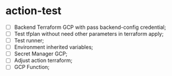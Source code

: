 # action-test

* [ ] Backend Terraform GCP with pass backend-config credential;
* [ ] Test tfplan without need other parameters in terraform apply;
* [ ] Test runner;
* [ ] Environment inherited variables;
* [ ] Secret Manager GCP;
* [ ] Adjust action terraform;
* [ ] GCP Function;
